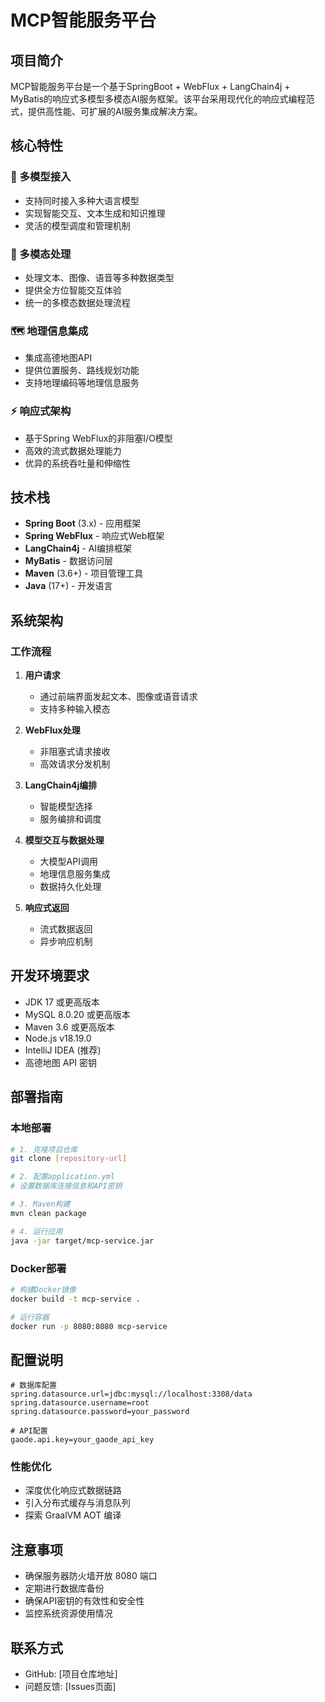 # MCP智能服务平台

## 项目简介

MCP智能服务平台是一个基于SpringBoot + WebFlux + LangChain4j + MyBatis的响应式多模型多模态AI服务框架。该平台采用现代化的响应式编程范式，提供高性能、可扩展的AI服务集成解决方案。

## 核心特性

### 🧠 多模型接入
- 支持同时接入多种大语言模型
- 实现智能交互、文本生成和知识推理
- 灵活的模型调度和管理机制

### 🎨 多模态处理
- 处理文本、图像、语音等多种数据类型
- 提供全方位智能交互体验
- 统一的多模态数据处理流程

### 🗺️ 地理信息集成
- 集成高德地图API
- 提供位置服务、路线规划功能
- 支持地理编码等地理信息服务

### ⚡ 响应式架构
- 基于Spring WebFlux的非阻塞I/O模型
- 高效的流式数据处理能力
- 优异的系统吞吐量和伸缩性

## 技术栈

- **Spring Boot** (3.x) - 应用框架
- **Spring WebFlux** - 响应式Web框架
- **LangChain4j** - AI编排框架
- **MyBatis** - 数据访问层
- **Maven** (3.6+) - 项目管理工具
- **Java** (17+) - 开发语言

## 系统架构

### 工作流程

1. **用户请求**
   - 通过前端界面发起文本、图像或语音请求
   - 支持多种输入模态

2. **WebFlux处理**
   - 非阻塞式请求接收
   - 高效请求分发机制

3. **LangChain4j编排**
   - 智能模型选择
   - 服务编排和调度

4. **模型交互与数据处理**
   - 大模型API调用
   - 地理信息服务集成
   - 数据持久化处理

5. **响应式返回**
   - 流式数据返回
   - 异步响应机制

## 开发环境要求

- JDK 17 或更高版本
- MySQL 8.0.20 或更高版本
- Maven 3.6 或更高版本
- Node.js v18.19.0
- IntelliJ IDEA (推荐)
- 高德地图 API 密钥

## 部署指南

### 本地部署

```bash
# 1. 克隆项目仓库
git clone [repository-url]

# 2. 配置application.yml
# 设置数据库连接信息和API密钥

# 3. Maven构建
mvn clean package

# 4. 运行应用
java -jar target/mcp-service.jar
```

### Docker部署

```bash
# 构建Docker镜像
docker build -t mcp-service .

# 运行容器
docker run -p 8080:8080 mcp-service
```

## 配置说明

```properties
# 数据库配置
spring.datasource.url=jdbc:mysql://localhost:3308/data
spring.datasource.username=root
spring.datasource.password=your_password

# API配置
gaode.api.key=your_gaode_api_key
```

### 性能优化
- 深度优化响应式数据链路
- 引入分布式缓存与消息队列
- 探索 GraalVM AOT 编译

## 注意事项

- 确保服务器防火墙开放 8080 端口
- 定期进行数据库备份
- 确保API密钥的有效性和安全性
- 监控系统资源使用情况


## 联系方式

- GitHub: [项目仓库地址]
- 问题反馈: [Issues页面] 
